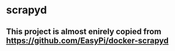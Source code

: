 scrapyd
=======

## This project is almost enirely copied from https://github.com/EasyPi/docker-scrapyd
